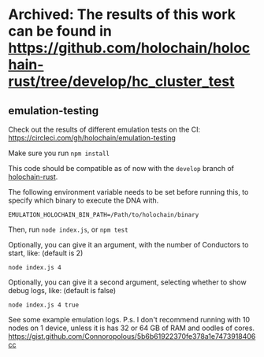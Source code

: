 # Archived: The results of this work can be found in https://github.com/holochain/holochain-rust/tree/develop/hc_cluster_test

## emulation-testing

Check out the results of different emulation tests on the CI:
https://circleci.com/gh/holochain/emulation-testing

Make sure you run `npm install`

This code should be compatible as of now with the `develop` branch of [holochain-rust](https://github.com/holochain/holochain-rust).

The following environment variable needs to be set before running this,
to specify which binary to execute the DNA with.
```
EMULATION_HOLOCHAIN_BIN_PATH=/Path/to/holochain/binary
```

Then, run `node index.js`, or `npm test`

Optionally, you can give it an argument, with the number of Conductors to start, like:
(default is 2)
```
node index.js 4
```

Optionally, you can give it a second argument, selecting whether to show debug logs, like:
(default is false)
```
node index.js 4 true
```

See some example emulation logs. P.s. I don't recommend running with 10 nodes on 1 device, unless it is has 32 or 64 GB of RAM and oodles of cores.
https://gist.github.com/Connoropolous/5b6b61922370fe378a1e7473918406cc
